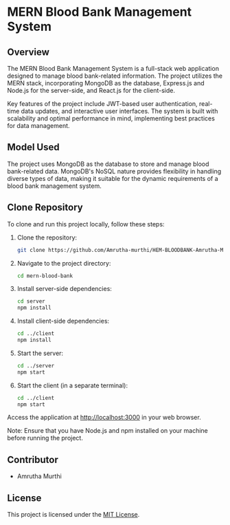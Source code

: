 # MERN Blood Bank Management System

## Overview

The MERN Blood Bank Management System is a full-stack web application designed to manage blood bank-related information. The project utilizes the MERN stack, incorporating MongoDB as the database, Express.js and Node.js for the server-side, and React.js for the client-side.

Key features of the project include JWT-based user authentication, real-time data updates, and interactive user interfaces. The system is built with scalability and optimal performance in mind, implementing best practices for data management.

## Model Used

The project uses MongoDB as the database to store and manage blood bank-related data. MongoDB's NoSQL nature provides flexibility in handling diverse types of data, making it suitable for the dynamic requirements of a blood bank management system.

## Clone Repository

To clone and run this project locally, follow these steps:

1. Clone the repository:
   ```bash
   git clone https://github.com/Amrutha-murthi/HEM-BLOODBANK-Amrutha-Murthi.git
   ```

2. Navigate to the project directory:
   ```bash
   cd mern-blood-bank
   ```

3. Install server-side dependencies:
   ```bash
   cd server
   npm install
   ```

4. Install client-side dependencies:
   ```bash
   cd ../client
   npm install
   ```

5. Start the server:
   ```bash
   cd ../server
   npm start
   ```

6. Start the client (in a separate terminal):
   ```bash
   cd ../client
   npm start
   ```

Access the application at [http://localhost:3000](http://localhost:3000) in your web browser.

Note: Ensure that you have Node.js and npm installed on your machine before running the project.

## Contributor

- Amrutha Murthi

## License

This project is licensed under the [MIT License](LICENSE).


